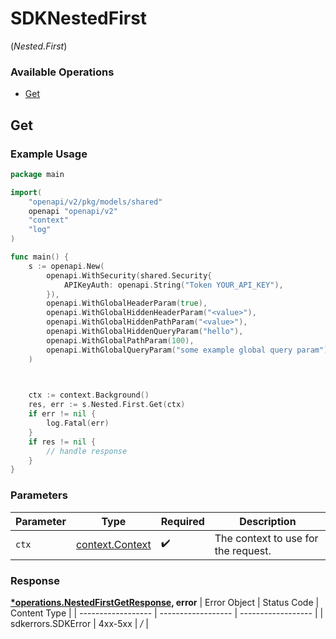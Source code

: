 # SDKNestedFirst
(*Nested.First*)

### Available Operations

* [Get](#get)

## Get

### Example Usage

```go
package main

import(
	"openapi/v2/pkg/models/shared"
	openapi "openapi/v2"
	"context"
	"log"
)

func main() {
    s := openapi.New(
        openapi.WithSecurity(shared.Security{
            APIKeyAuth: openapi.String("Token YOUR_API_KEY"),
        }),
        openapi.WithGlobalHeaderParam(true),
        openapi.WithGlobalHiddenHeaderParam("<value>"),
        openapi.WithGlobalHiddenPathParam("<value>"),
        openapi.WithGlobalHiddenQueryParam("hello"),
        openapi.WithGlobalPathParam(100),
        openapi.WithGlobalQueryParam("some example global query param"),
    )


    
    ctx := context.Background()
    res, err := s.Nested.First.Get(ctx)
    if err != nil {
        log.Fatal(err)
    }
    if res != nil {
        // handle response
    }
}
```

### Parameters

| Parameter                                             | Type                                                  | Required                                              | Description                                           |
| ----------------------------------------------------- | ----------------------------------------------------- | ----------------------------------------------------- | ----------------------------------------------------- |
| `ctx`                                                 | [context.Context](https://pkg.go.dev/context#Context) | :heavy_check_mark:                                    | The context to use for the request.                   |


### Response

**[*operations.NestedFirstGetResponse](../../pkg/models/operations/nestedfirstgetresponse.md), error**
| Error Object       | Status Code        | Content Type       |
| ------------------ | ------------------ | ------------------ |
| sdkerrors.SDKError | 4xx-5xx            | */*                |
